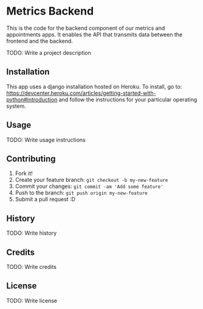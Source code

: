 # Metrics Backend

This is the code for the backend component of our metrics and appointments apps.
It enables the API that transmits data between the frontend and the backend.

TODO: Write a project description

## Installation

This app uses a django installation hosted on Heroku. To install, go to: https://devcenter.heroku.com/articles/getting-started-with-python#introduction and follow the instructions for your particular operating system.

## Usage

TODO: Write usage instructions

## Contributing

1. Fork it!
2. Create your feature branch: `git checkout -b my-new-feature`
3. Commit your changes: `git commit -am 'Add some feature'`
4. Push to the branch: `git push origin my-new-feature`
5. Submit a pull request :D

## History

TODO: Write history

## Credits

TODO: Write credits

## License

TODO: Write license

